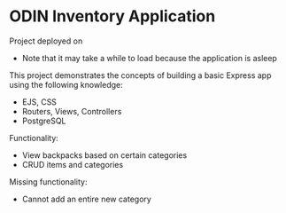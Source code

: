 # ODIN Inventory Application
Project deployed on

- Note that it may take a while to load because the application is asleep

This project demonstrates the concepts of building a basic Express app using the following knowledge:
- EJS, CSS
- Routers, Views, Controllers
- PostgreSQL

Functionality:
- View backpacks based on certain categories
- CRUD items and categories

Missing functionality:
- Cannot add an entire new category